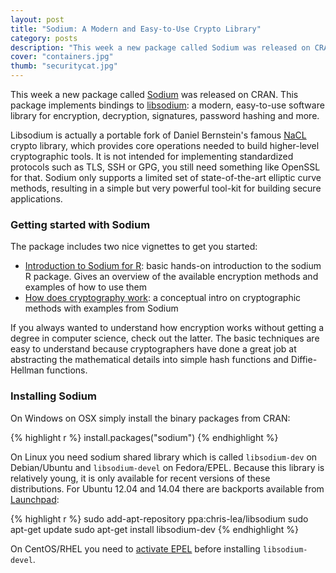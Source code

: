 ```yaml
---
layout: post
title: "Sodium: A Modern and Easy-to-Use Crypto Library"
category: posts
description: "This week a new package called Sodium was released on CRAN. This package implements bindings to libsodium: a modern, easy-to-use software library for encryption, decryption, signatures, password hashing and more."
cover: "containers.jpg"
thumb: "securitycat.jpg"
---
```


This week a new package called [Sodium](https://cran.r-project.org/web/packages/sodium/index.html) was released on CRAN. This package implements bindings to [libsodium](https://github.com/jedisct1/libsodium#readme): a modern, easy-to-use software library for encryption, decryption, signatures, password hashing and more.

Libsodium is actually a portable fork of Daniel Bernstein's famous [NaCL](http://nacl.cr.yp.to/) crypto library, which provides core operations needed to build higher-level cryptographic tools. It is not intended for implementing standardized protocols such as TLS, SSH or GPG, you still need something like OpenSSL for that. Sodium only supports a limited set of state-of-the-art elliptic curve methods, resulting in a simple but very powerful tool-kit for building secure applications.

### Getting started with Sodium

The package includes two nice vignettes to get you started:

 - [Introduction to Sodium for R](https://cran.r-project.org/web/packages/sodium/vignettes/intro.html): basic hands-on introduction to the sodium R package. Gives an overview of the available encryption methods and examples of how to use them
 - [How does cryptography work](https://cran.r-project.org/web/packages/sodium/vignettes/crypto101.html): a conceptual intro on cryptographic methods with examples from Sodium

 If you always wanted to understand how encryption works without getting a degree in computer science, check out the latter. The basic techniques are easy to understand because cryptographers have done a great job at abstracting the mathematical details into simple hash functions and Diffie-Hellman functions. 

### Installing Sodium

On Windows on OSX simply install the binary packages from CRAN:

{% highlight r %}
install.packages("sodium")
{% endhighlight %}

On Linux you need sodium shared library which is called `libsodium-dev` on Debian/Ubuntu and `libsodium-devel` on Fedora/EPEL. Because this library is relatively young, it is only available for recent versions of these distributions. For Ubuntu 12.04 and 14.04 there are backports available from [Launchpad](https://launchpad.net/~chris-lea/+archive/ubuntu/libsodium):

{% highlight r %}
sudo add-apt-repository ppa:chris-lea/libsodium
sudo apt-get update
sudo apt-get install libsodium-dev
{% endhighlight %}

On CentOS/RHEL you need to [activate EPEL](https://fedoraproject.org/wiki/EPEL/FAQ#How_can_I_install_the_packages_from_the_EPEL_software_repository.3F) before installing `libsodium-devel`. 